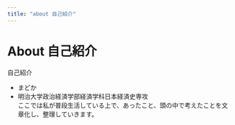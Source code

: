 ```yaml
---
title: "about 自己紹介"
---
```


# About 自己紹介

自己紹介<br>
- まどか
- 明治大学政治経済学部経済学科日本経済史専攻<br>
ここでは私が普段生活している上で、あったこと、頭の中で考えたことを文章化し、整理していきます。


